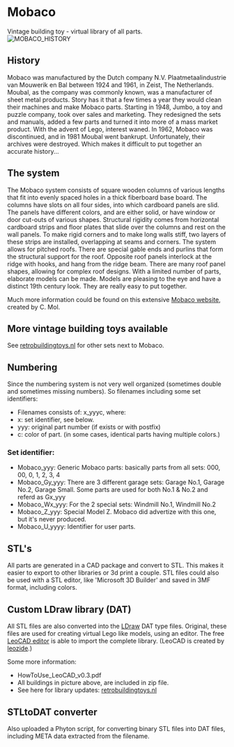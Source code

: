 # Mobaco
Vintage building toy - virtual library of all parts.
<br>![MOBACO_HISTORY](https://user-images.githubusercontent.com/66367852/166149467-00ffb91e-f774-4a01-921c-60c7a00f808f.png)


## History
Mobaco was manufactured by the Dutch company N.V. Plaatmetaalindustrie van Mouwerik en Bal between 1924 and 1961, in Zeist, The Netherlands.
Moubal, as the company was commonly known, was a manufacturer of sheet metal products. Story has it that a few times a year they would clean their machines and make Mobaco parts.
Starting in 1948, Jumbo, a toy and puzzle company, took over sales and marketing. They redesigned the sets and manuals, added a few parts and turned it into more of a mass market product.
With the advent of Lego, interest waned. In 1962, Mobaco was discontinued, and in 1981 Moubal went bankrupt. Unfortunately, their archives were destroyed. Which makes it difficult to put together an accurate history...

## The system
The Mobaco system consists of square wooden columns of various lengths that fit into evenly spaced holes in a thick fiberboard base board. The columns have slots on all four sides, into which cardboard panels are slid. The panels have different colors, and are either solid, or have window or door cut-outs of various shapes.
Structural rigidity comes from horizontal cardboard strips and floor plates that slide over the columns and rest on the wall panels. To make rigid corners and to make long walls stiff, two layers of these strips are installed, overlapping at seams and corners.
The system allows for pitched roofs. There are special gable ends and purlins that form the structural support for the roof. Opposite roof panels interlock at the ridge with hooks, and hang from the ridge beam. There are many roof panel shapes, allowing for complex roof designs.
With a limited number of parts, elaborate models can be made. Models are pleasing to the eye and have a distinct 19th century look. They are really easy to put together.

Much more information could be found on this extensive [Mobaco website](https://www.mobaco.nl/), created by C. Mol.

## More vintage building toys available
See [retrobuildingtoys.nl](https://retrobuildingtoys.nl/2021/vintage-toys-collection-overview/) for other sets next to Mobaco.

## Numbering
Since the numbering system is not very well organized (sometimes double and sometimes missing numbers).
So filenames including some set identifiers:

* Filenames consists of: x_yyyc, where:
* x:   set identifier, see below.
* yyy: original part number (if exists or with postfix)
* c:   color of part. (in some cases, identical parts having multiple colors.)

### Set identifier:
* Mobaco_yyy:    Generic Mobaco parts: basically parts from all sets: 000, 00, 0, 1, 2, 3, 4
* Mobaco_Gy_yyy: There are 3 different garage sets: Garage No.1, Garage No.2, Garage Small. Some parts are used for both No.1 & No.2 and referd as Gx_yyy
* Mobaco_Wx_yyy: For the 2 special sets: Windmill No.1, Windmill No.2
* Mobaco_Z_yyy:  Special Model Z. Mobaco did advertize with this one, but it's never produced.
* Mobaco_U_yyyy: Identifier for user parts.

## STL's
All parts are generated in a CAD package and convert to STL.
This makes it easier to export to other libraries or 3d print a couple.
STL files could also be used with a STL editor, like 'Microsoft 3D Builder' and saved in 3MF format, including colors.

## Custom LDraw library (DAT)
All STL files are also converted into the [LDraw](https://ldraw.org/) DAT type files.
Original, these files are used for creating virtual Lego like models, using an editor.
The free [LeoCAD editor](https://www.leocad.org/) is able to import the complete library.
(LeoCAD is created by [leozide](https://github.com/leozide/leocad).)

Some more information:
* HowToUse_LeoCAD_v0.3.pdf
* All buildings in picture above, are included in zip file.
* See here for library updates: [retrobuildingtoys.nl](https://retrobuildingtoys.nl/2021/vintage-toys-collection-overview/)

## STLtoDAT converter
Also uploaded a Phyton script, for converting binary STL files into DAT files, including META data extracted from the filename.
